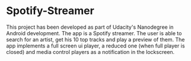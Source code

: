 # Spotify-Streamer
This project has been developed as part of Udacity's Nanodegree in Android development.
The app is a Spotify streamer. The user is able to search for an artist, 
get his 10 top tracks and play a preview of them.
The app implements a full screen ui player, a reduced one (when full player is closed) and
media control players as a notification in the lockscreen.

